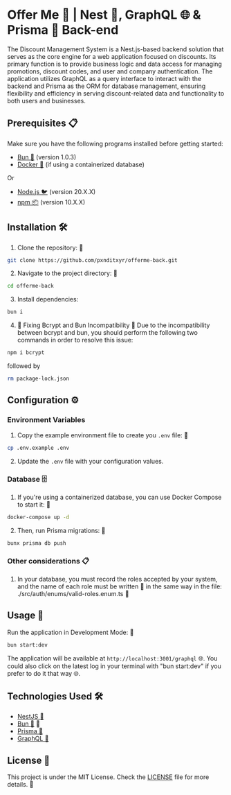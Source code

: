# Offer Me 🌟 | Nest 🦁, GraphQL 🌐 & Prisma 📐 Back-end

The Discount Management System is a Nest.js-based backend solution that serves as the core engine for a web application focused on discounts. Its primary function is to provide business logic and data access for managing promotions, discount codes, and user and company authentication. The application utilizes GraphQL as a query interface to interact with the backend and Prisma as the ORM for database management, ensuring flexibility and efficiency in serving discount-related data and functionality to both users and businesses.

## Prerequisites 📋

Make sure you have the following programs installed before getting started:

- [Bun 🧄](https://bun.sh/) (version 1.0.3)
- [Docker 🐳](https://www.docker.com/) (if using a containerized database)

Or

- [Node.js 🐦](https://nodejs.org/) (version 20.X.X)
- [npm 📦](https://www.npmjs.com/) (version 10.X.X)

## Installation 🛠️

1. Clone the repository: 🧬

```bash
git clone https://github.com/pxnditxyr/offerme-back.git
```

2. Navigate to the project directory: 📂

```bash
cd offerme-back
```

3. Install dependencies:

```bash
bun i
```
4. 🚧 Fixing Bcrypt and Bun Incompatibility 🧩
Due to the incompatibility between bcrypt and bun, you should perform the following two commands in order to resolve this issue:

```bash
npm i bcrypt
```

followed by

```bash
rm package-lock.json
```

## Configuration ⚙️

### Environment Variables

1. Copy the example environment file to create you `.env` file: 🔑

```bash
cp .env.example .env
```

2. Update the `.env` file with your configuration values.

### Database 🗄️

1. If you're using a containerized database, you can use Docker Compose to start it: 🐋

```bash
docker-compose up -d
```

2. Then, run Prisma migrations: 🔄

```bash
bunx prisma db push
```
### Other considerations 📋

1. In your database, you must record the roles accepted by your system, and the name of each role must be written 📝 in the same way in the file: 
./src/auth/enums/valid-roles.enum.ts 📂

## Usage 🚀

Run the application in Development Mode: 🚀

```bash
bun start:dev
```

The application will be available at `http://localhost:3001/graphql` 🌐.
You could also click on the latest log in your terminal with "bun start:dev" if you prefer to do it that way 🌐.

## Technologies Used 🛠️

- [NestJS 🦁](https://nestjs.com/)
- [Bun 🧄](https://babeljs.io/) 📜
- [Prisma 📐](https://www.prisma.io/)
- [GraphQL 🎯](https://graphql.org/)


## License 📄

This project is under the MIT License. Check the [LICENSE](LICENSE) file for more details. 📜
